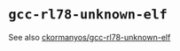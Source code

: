 `gcc-rl78-unknown-elf`
==================

See also
[ckormanyos/gcc-rl78-unknown-elf](https://github.com/ckormanyos/gcc-rl78-unknown-elf)
